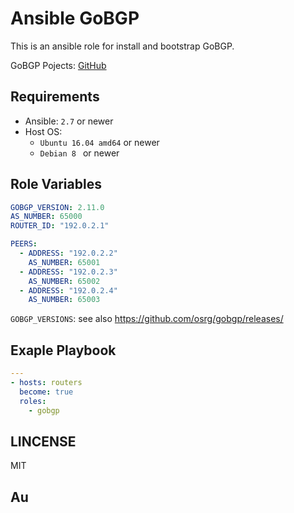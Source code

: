 # Ansible GoBGP

This is an ansible role for install and bootstrap GoBGP.

GoBGP Pojects: [GitHub](https://github.com/osrg/gobgp)

## Requirements
- Ansible: `2.7` or newer
- Host OS: 
  - `Ubuntu 16.04 amd64` or newer
  - `Debian 8 ` or newer


## Role Variables
```yml
GOBGP_VERSION: 2.11.0
AS_NUMBER: 65000
ROUTER_ID: "192.0.2.1"

PEERS:
  - ADDRESS: "192.0.2.2"
    AS_NUMBER: 65001
  - ADDRESS: "192.0.2.3"
    AS_NUMBER: 65002
  - ADDRESS: "192.0.2.4"
    AS_NUMBER: 65003

```

`GOBGP_VERSIONS`: see also https://github.com/osrg/gobgp/releases/


## Exaple Playbook
```yml
---
- hosts: routers
  become: true
  roles:
    - gobgp

```


## LINCENSE
MIT

## Au